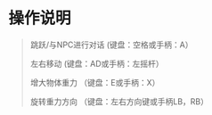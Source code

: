 # 操作说明


>跳跃/与NPC进行对话       (键盘：空格或手柄：A）
>
>左右移动                (键盘：AD或手柄：左摇杆）
>
>增大物体重力            （键盘：E或手柄：X）
>
>旋转重力方向            （键盘：左右方向键或手柄LB，RB）
